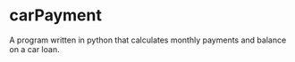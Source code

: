 # carPayment
A program written in python that calculates monthly payments and balance on a car loan. 
